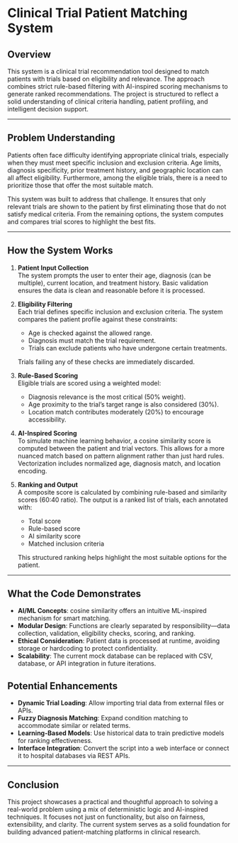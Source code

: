 # Clinical Trial Patient Matching System

## Overview

This system is a clinical trial recommendation tool designed to match patients with trials based on eligibility and relevance. The approach combines strict rule-based filtering with AI-inspired scoring mechanisms to generate ranked recommendations. The project is structured to reflect a solid understanding of clinical criteria handling, patient profiling, and intelligent decision support.

---

## Problem Understanding

Patients often face difficulty identifying appropriate clinical trials, especially when they must meet specific inclusion and exclusion criteria. Age limits, diagnosis specificity, prior treatment history, and geographic location can all affect eligibility. Furthermore, among the eligible trials, there is a need to prioritize those that offer the most suitable match.

This system was built to address that challenge. It ensures that only relevant trials are shown to the patient by first eliminating those that do not satisfy medical criteria. From the remaining options, the system computes and compares trial scores to highlight the best fits.

---

## How the System Works

1. **Patient Input Collection**  
   The system prompts the user to enter their age, diagnosis (can be multiple), current location, and treatment history. Basic validation ensures the data is clean and reasonable before it is processed.

2. **Eligibility Filtering**  
   Each trial defines specific inclusion and exclusion criteria. The system compares the patient profile against these constraints:
   - Age is checked against the allowed range.
   - Diagnosis must match the trial requirement.
   - Trials can exclude patients who have undergone certain treatments.

   Trials failing any of these checks are immediately discarded.

3. **Rule-Based Scoring**  
   Eligible trials are scored using a weighted model:
   - Diagnosis relevance is the most critical (50% weight).
   - Age proximity to the trial’s target range is also considered (30%).
   - Location match contributes moderately (20%) to encourage accessibility.

4. **AI-Inspired Scoring**  
   To simulate machine learning behavior, a cosine similarity score is computed between the patient and trial vectors. This allows for a more nuanced match based on pattern alignment rather than just hard rules. Vectorization includes normalized age, diagnosis match, and location encoding.

5. **Ranking and Output**  
   A composite score is calculated by combining rule-based and similarity scores (60:40 ratio). The output is a ranked list of trials, each annotated with:
   - Total score
   - Rule-based score
   - AI similarity score
   - Matched inclusion criteria

   This structured ranking helps highlight the most suitable options for the patient.

---

## What the Code Demonstrates

- **AI/ML Concepts**: cosine similarity offers an intuitive ML-inspired mechanism for smart matching.
- **Modular Design**: Functions are clearly separated by responsibility—data collection, validation, eligibility checks, scoring, and ranking.
- **Ethical Consideration**: Patient data is processed at runtime, avoiding storage or hardcoding to protect confidentiality.
- **Scalability**: The current mock database can be replaced with CSV, database, or API integration in future iterations.


## Potential Enhancements

- **Dynamic Trial Loading**: Allow importing trial data from external files or APIs.
- **Fuzzy Diagnosis Matching**: Expand condition matching to accommodate similar or related terms.
- **Learning-Based Models**: Use historical data to train predictive models for ranking effectiveness.
- **Interface Integration**: Convert the script into a web interface or connect it to hospital databases via REST APIs.

---

## Conclusion

This project showcases a practical and thoughtful approach to solving a real-world problem using a mix of deterministic logic and AI-inspired techniques. It focuses not just on functionality, but also on fairness, extensibility, and clarity. The current system serves as a solid foundation for building advanced patient-matching platforms in clinical research.
